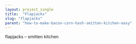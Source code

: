 ```yaml
---
layout: project_single
title:  "Flapjacks"
slug: "flapjacks"
parent: "how-to-make-bacon-corn-hash-smitten-kitchen-easy"
---
```

flapjacks – smitten kitchen